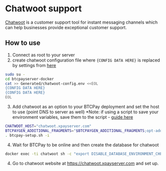 # Chatwoot support

[Chatwoot](https://www.chatwoot.com/) is a customer support tool for instant messaging channels which can help businesses provide exceptional customer support.

## How to use

1. Connect as root to your server
2. create chatwoot configuration file where `{CONFIG DATA HERE}` is replaced by settings from [here](https://www.chatwoot.com/docs/environment-variables)

```bash
sudo su -
cd btcpayserver-docker
cat >> Generated/chatwoot-config.env <<EOL
{CONFIG DATA HERE}
{CONFIG DATA HERE}
EOL
```
3. Add chatwoot as an option to your BTCPay deployment and set the host to use (point DNS to server as well)
   *Note: if using a script to save your environment variables, save them to the script - [guide here](./docs/save-env-vars.md)

```bash
CHATWOOT_HOST="chatwoot.xpayserver.com"
BTCPAYGEN_ADDITIONAL_FRAGMENTS="$BTCPAYGEN_ADDITIONAL_FRAGMENTS;opt-add-chatwoot"
. btcpay-setup.sh -i

```
4. Wait for BTCPay to be online and then create the database for chatwoot

```bash
docker exec -ti chatwoot sh -c "export DISABLE_DATABASE_ENVIRONMENT_CHECK=1 && bundle exec rails db:reset"
```
4. Go to chatwoot website at https://chatwoot.xpayserver.com and set up.

